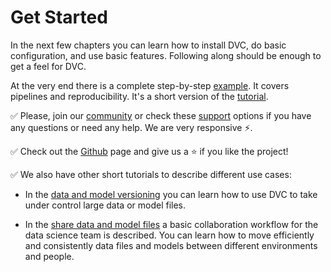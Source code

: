 # Get Started

In the next few chapters you can learn how to install DVC, do basic configuration,
and use basic features. Following along should be enough to get a feel for DVC.

At the very end there is a complete step-by-step
[example](/doc/get-started/example). It covers pipelines and reproducibility.
It's a short version of the [tutorial](/doc/tutorial).

✅ Please, join our [community](/chat) or check these [support](/support)
options if you have any questions or need any help. We are very responsive ⚡.

✅ Check out the [Github](https://github.com/iterative/dvc) page and give us a ⭐
if you like the project!

✅ We also have other short tutorials to describe different use cases:

* In the [data and model versioning](/doc/use-cases/data-and-model-files-versioning)
you can learn how to use DVC to take under control large data or model files.

* In the [share data and model files](/doc/use-cases/share-data-and-model-files)
a basic collaboration workflow for the data science team is described. You can
learn how to move efficiently and consistently data files and models between
different environments and people.

